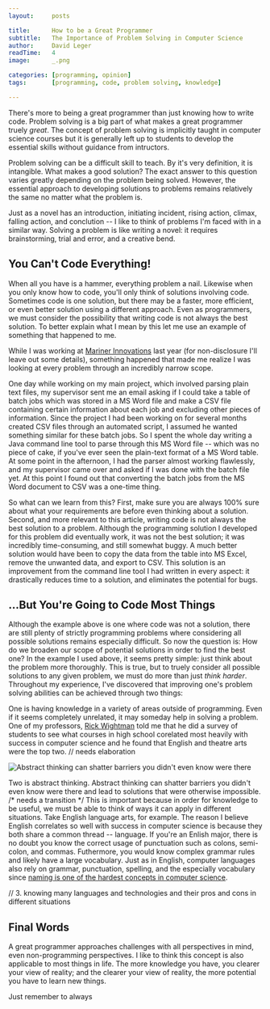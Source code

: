 ```yaml
---
layout:     posts  

title:      How to be a Great Programmer  
subtitle:   The Importance of Problem Solving in Computer Science  
author:     David Leger  
readTime:   4  
image:      _.png  

categories: [programming, opinion]  
tags:       [programming, code, problem solving, knowledge]

---
```


There's more to being a great programmer than just knowing how to write code. Problem solving is a big part of what makes a great programmer truely *great*. The concept of problem solving is implicitly taught in computer science courses but it is generally left up to students to develop the essential skills without guidance from intructors.

Problem solving can be a difficult skill to teach. By it's very definition, it is intangible. What makes a good solution? The exact answer to this question varies greatly depending on the problem being solved. However, the essential approach to developing solutions to problems remains relatively the same no matter what the problem is.

Just as a novel has an introduction, initiating incident, rising action, climax, falling action, and conclution -- I like to think of problems I'm faced with in a similar way. Solving a problem is like writing a novel: it requires brainstorming, trial and error, and a creative bend.
  
## You Can't Code Everything!

When all you have is a hammer, everything problem a nail. Likewise when you only know how to code, you'll only think of solutions involving code. Sometimes code is one solution, but there may be a faster, more efficient, or even better solution using a different approach. Even as programmers, we must consider the possibility that writing code is not always the best solution. To better explain what I mean by this let me use an example of something that happened to me. 

While I was working at [Mariner Innovations](http://www.marinerinnovation.com) last year (for non-disclosure I'll leave out some details), something happened that made me realize I was looking at every problem through an incredibly narrow scope.

One day while working on my main project, which involved parsing plain text files, my supervisor sent me an email asking if I could take a table of batch jobs which was stored in a MS Word file and make a CSV file containing certain information about each job and excluding other pieces of information. Since the project I had been working on for several months created CSV files through an automated script, I assumed he wanted something similar for these batch jobs. So I spent the whole day writing a Java command line tool to parse through this MS Word file -- which was no piece of cake, if you've ever seen the plain-text format of a MS Word table. At some point in the afternoon, I had the parser almost working flawlessly, and my supervisor came over and asked if I was done with the batch file yet. At this point I found out that converting the batch jobs from the MS Word document to CSV was a one-time thing.

So what can we learn from this? First, make sure you are always 100% sure about what your requirements are before even thinking about a solution. Second, and more relevant to this article, writing code is not always the best solution to a problem. Although the programming solution I developed for this problem did eventually work, it was not the best solution; it was incredibly time-consuming, and still somewhat buggy. A much better solution would have been to copy the data from the table into MS Excel, remove the unwanted data, and export to CSV. This solution is an improvement from the command line tool I had written in every aspect: it drastically reduces time to a solution, and eliminates the potential for bugs.

## ...But You're Going to Code Most Things

Although the example above is one where code was not a solution, there are still plenty of strictly programming problems where considering all possible solutions remains especially difficult. So now the question is: How do we broaden our scope of potential solutions in order to find the best one? In the example I used above, it seems pretty simple: just think about the problem more thoroughly. This is true, but to truely consider all possible solutions to any given problem, we must do more than just *think harder*. Throughout my experience, I've discovered that improving one's problem solving abilities can be achieved through two things:

One is having knowledge in a variety of areas outside of programming. Even if it seems completely unrelated, it may someday help in solving a problem. One of my professors, [Rick Wightman]() told me that he did a survey of students to see what courses in high school corelated most heavily with success in computer science and he found that English and theatre arts were the top two. // needs elaboration

![Abstract thinking can shatter barriers you didn't even know were there]()

Two is abstract thinking. Abstract thinking can shatter barriers you didn't even know were there and lead to solutions that were otherwise impossible. /* needs a transition */ This is important because in order for knowledge to be useful, we must be able to think of ways it can apply in different situations. Take English language arts, for example. The reason I believe English correlates so well with success in computer science is because they both share a common thread -- language. If you're an Enlish major, there is no doubt you know the correct usage of punctuation such as colons, semi-colon, and commas. Futhermore, you would know complex grammar rules and likely have a large vocabulary. Just as in English, computer languages also rely on grammar, punctuation, spelling, and the especially vocabulary since [naming is one of the hardest concepts in computer science]().

// 3. knowing many languages and technologies and their pros and cons in different situations

## Final Words

A great programmer approaches challenges with all perspectives in mind, even non-programming perspectives. I like to think this concept is also applicable to most things in life. The more knowledge you have, you clearer your view of reality; and the clearer your view of reality, the more potential you have to learn new things.

Just remember to always

